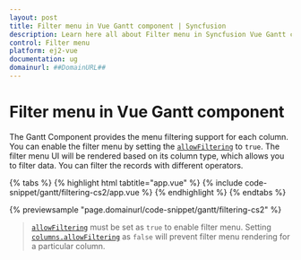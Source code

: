 ```yaml
---
layout: post
title: Filter menu in Vue Gantt component | Syncfusion
description: Learn here all about Filter menu in Syncfusion Vue Gantt component of Syncfusion Essential JS 2 and more.
control: Filter menu 
platform: ej2-vue
documentation: ug
domainurl: ##DomainURL##
---
```


# Filter menu in Vue Gantt component

The Gantt Component provides the menu filtering support for each column. You can enable the filter menu by setting the [`allowFiltering`](https://ej2.syncfusion.com/vue/documentation/api/gantt/#allowfiltering) to `true`. The filter menu UI will be rendered based on its column type, which allows you to filter data. You can filter the records with different operators.

{% tabs %}
{% highlight html tabtitle="app.vue" %}
{% include code-snippet/gantt/filtering-cs2/app.vue %}
{% endhighlight %}
{% endtabs %}
        
{% previewsample "page.domainurl/code-snippet/gantt/filtering-cs2" %}

>[`allowFiltering`](https://ej2.syncfusion.com/vue/documentation/api/gantt/#allowfiltering) must be set as `true` to enable filter menu.
>Setting [`columns.allowFiltering`](https://ej2.syncfusion.com/vue/documentation/api/gantt/column/#allowfiltering) as `false` will prevent filter menu rendering for a particular column.